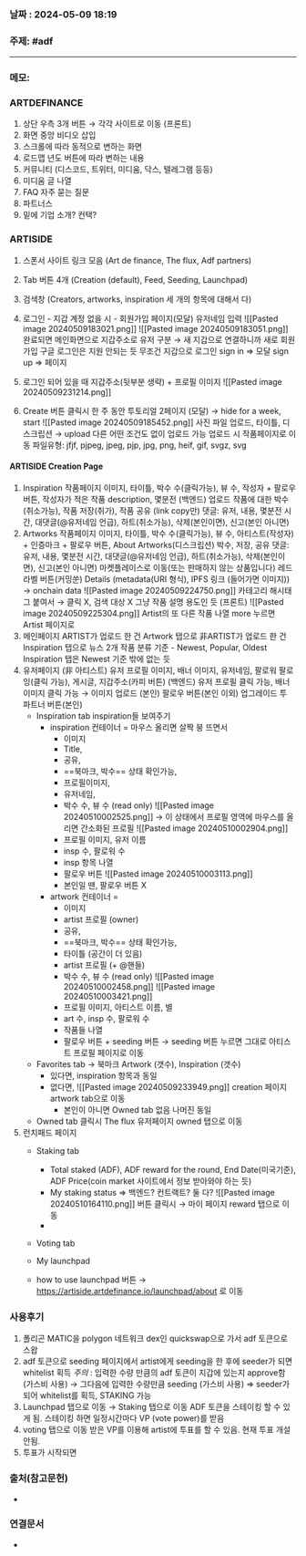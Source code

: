 
### 날짜 : 2024-05-09 18:19

### 주제: #adf 

---
### 메모: 
### ARTDEFINANCE 
1. 상단 우측 3개 버튼 $\rightarrow$ 각각 사이트로 이동 (프론트) 
2. 화면 중앙 비디오 삽입
3. 스크롤에 따라 동적으로 변하는 화면 
4. 로드맵 년도 버튼에 따라 변하는 내용
5. 커뮤니티 (디스코드, 트위터, 미디움, 닥스, 텔레그램 등등)
6. 미디움 글 나열
7. FAQ 자주 묻는 질문 
8. 파트너스
9. 밑에 기업 소개? 컨택? 

### ARTISIDE 
1. 스폰서 사이트 링크 모음
	(Art de finance, The flux, Adf partners)
2. Tab 버튼 4개 
	(Creation (default), Feed, Seeding, Launchpad)
3. 검색창 
	(Creators, artworks, inspiration 세 개의 항목에 대해서 다)
4. 로그인 - 지갑
	계정 없을 시 - 회원가입 페이지(모달)
	유저네임 입력 ![[Pasted image 20240509183021.png]]
	![[Pasted image 20240509183051.png]]
	완료되면 메인화면으로
	지갑주소로 유저 구분 $\rightarrow$ 새 지갑으로 연결하니까 새로 회원가입
	구글 로그인은 지원 안되는 듯
	무조건 지갑으로 로그인
	sign in => 모달
	sign up => 페이지
5. 로그인 되어 있을 때
	지갑주소(뒷부분 생략) + 프로필 이미지
	![[Pasted image 20240509231214.png]]
	
6. Create 버튼 클릭시
	 한 주 동안 투토리얼 2페이지 (모달) $\rightarrow$ hide for a week, start
	 ![[Pasted image 20240509185452.png]]
	 사진 파일 업로드, 타이틀, 디스크립션 $\rightarrow$ upload
	 다른 어떤 조건도 없이 업로드 가능
	 업로드 시 작품페이지로 이동
	 파일유형: jfjf, pjpeg, jpeg, pjp, jpg, png, heif, gif, svgz, svg
	

#### ARTISIDE Creation Page
1. Inspiration 작품페이지 
	이미지, 타이틀, 박수 수(클릭가능), 뷰 수, 작성자 + 팔로우 버튼, 작성자가 적은 작품 description, 몇분전 (백엔드)
	업로드	작품에 대한 박수(취소가능), 작품 저장(취가), 작품 공유 (link copy만)
	댓글: 유저, 내용, 몇분전 시간, 대댓글(@유저네임 언급), 하트(취소가능), 
	삭제(본인이면), 신고(본인 아니면)
2. Artworks 작품페이지
	이미지, 타이틀, 박수 수(클릭가능), 뷰 수, 아티스트(작성자) + 인증마크 + 팔로우 버튼, About Artworks(디스크립션)
	박수, 저장, 공유
	댓글: 유저, 내용, 몇분전 시간, 대댓글(@유저네임 언급), 하트(취소가능), 
	삭제(본인이면), 신고(본인 아니면)
	마켓플레이스로 이동(또는 판매하지 않는 상품입니다)
	레드라벨 버튼(커밍쑨)
	Details (metadata(URI 형식), IPFS 링크 (들어가면 이미지))  $\rightarrow$ onchain data
	![[Pasted image 20240509224750.png]]
	카테고리
	해시태그 붙여서 $\rightarrow$ 클릭 X, 검색 대상 X
	그냥 작품 설명 용도인 듯 (프론트)
	![[Pasted image 20240509225304.png]]
	Artist의 또 다른 작품 나열 
	more 누르면 Artist 페이지로
3. 메인페이지
	ARTIST가 업로드 한 건 Artwork 탭으로
	非ARTIST가 업로드 한 건 Inspiration 탭으로
	뉴스 2개 
	작품 분류 기준 - Newest, Popular, Oldest
	Inspiration 탭은 Newest 기준 밖에 없는 듯
4. 유저페이지 (非 아티스트)
	유저 프로필 이미지, 배너 이미지, 유저네임, 팔로워 팔로잉(클릭 가능), 게시글, 지갑주소(카피 버튼) (백엔드)
	유저 프로필 클릭 가능, 배너 이미지 클릭 가능 $\rightarrow$ 이미지 업로드 (본인)
	팔로우 버튼(본인 이외) 업그레이드 투 파트너 버튼(본인) 
	- Inspiration tab
		inspiration들 보여주기
		- inspiration 컨테이너 = 마우스 올리면 살짝 붕 뜨면서 
			- 이미지
			- Title, 
			- 공유, 
			- ==북마크, 박수== 상태 확인가능, 
			- 프로필이미지, 
			- 유저네임, 
			- 박수 수, 뷰 수 (read only)
		  ![[Pasted image 20240510002525.png]]
		 $\rightarrow$ 이 상태에서 프로필 영역에 마우스를 올리면 간소화된 프로필
		 ![[Pasted image 20240510002904.png]]
			 - 프로필 이미지, 유저 이름
			 - insp 수, 팔로워 수
			 - insp 항목 나열
			 - 팔로우 버튼
		 ![[Pasted image 20240510003113.png]]
			 - 본인일 땐, 팔로우 버튼 X
		 - artwork 컨테이너 = 
			 - 이미지
			 - artist 프로필 (owner)
			 - 공유, 
			 - ==북마크, 박수== 상태 확인가능, 
			 - 타이틀 (공간이 더 있음)
			 - artist 프로필 (+ @핸들)
			- 박수 수, 뷰 수 (read only)
		 ![[Pasted image 20240510002458.png]]
		  ![[Pasted image 20240510003421.png]]
			- 프로필 이미지, 아티스트 이름, 별
			- art 수, insp 수, 팔로워 수
			- 작품들 나열
			- 팔로우 버튼 + seeding 버튼
				$\rightarrow$ seeding 버튼 누르면 그대로 아티스트 프로필 페이지로 이동
	- Favorites tab $\rightarrow$ 북마크
		Artwork (갯수), Inspiration (갯수)
		- 있다면, inspiration 항목과 동일
		- 없다면, 
		  ![[Pasted image 20240509233949.png]]
		  creation 페이지 artwork tab으로 이동
		  - 본인이 아니면 
		    Owned tab 없음 나머진 동일
	- Owned tab
	  클릭시 The flux 유저페이지 owned 탭으로 이동
5. 런치패드 페이지
	- Staking tab
		- Total staked (ADF), ADF reward for the round, End Date(미국기준), ADF Price(coin market 사이트에서 정보 받아와야 하는 듯)
		- My staking status => 백엔드? 컨트랙트? 둘 다?
			![[Pasted image 20240510164110.png]]
			버튼 클릭시 $\rightarrow$ 마이 페이지 reward 탭으로 이동
		- 
	- Voting tab
		
	- My launchpad
	- how to use launchpad 버튼 $\rightarrow$ https://artiside.artdefinance.io/launchpad/about 로 이동


### 사용후기
1. 폴리곤 MATIC을 polygon 네트워크 dex인 quickswap으로 가서 adf 토큰으로 스왑
2. adf 토큰으로 seeding 페이지에서 artist에게 seeding을 한 후에 seeder가 되면 whitelist 획득
   *주의* : 입력한 수량 만큼의 adf 토큰이 지갑에 있는지 approve함 (가스비 사용) $\rightarrow$ 그다음에 입력한 수량만큼 seeding (가스비 사용)
   => seeder가 되어 whitelist를 획득, STAKING 가능
3. Launchpad 탭으로 이동 $\rightarrow$ Staking 탭으로 이동
   ADF 토큰을 스테이킹 할 수 있게 됨. 스테이킹 하면 일정시간마다 VP (vote power)를 받음
4. voting 탭으로 이동
   받은 VP를 이용해 artist에 투표를 할 수 있음.
   현재 투표 개설 안됨.
5. 투표가 시작되면 
### 출처(참고문헌)
-

### 연결문서
-